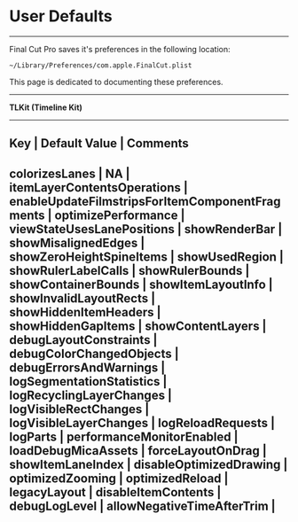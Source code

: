 # User Defaults
---

Final Cut Pro saves it's preferences in the following location:

`~/Library/Preferences/com.apple.FinalCut.plist`

This page is dedicated to documenting these preferences.

---

**TLKit (Timeline Kit)**

------------------------------------------------------------------------------------------
Key													| Default Value		| Comments
------------------------------------------------------------------------------------------
colorizesLanes										| NA				|
itemLayerContentsOperations							|
enableUpdateFilmstripsForItemComponentFragments		|
optimizePerformance									|
viewStateUsesLanePositions							|
showRenderBar										|
showMisalignedEdges									|
showZeroHeightSpineItems							|
showUsedRegion										|
showRulerLabelCalls									|
showRulerBounds										|
showContainerBounds									|
showItemLayoutInfo									|
showInvalidLayoutRects								|
showHiddenItemHeaders								|
showHiddenGapItems									|
showContentLayers									|
debugLayoutConstraints								|
debugColorChangedObjects							|
debugErrorsAndWarnings								|
logSegmentationStatistics							|
logRecyclingLayerChanges							|
logVisibleRectChanges								|
logVisibleLayerChanges								|
logReloadRequests									|
logParts											|
performanceMonitorEnabled							|
loadDebugMicaAssets									|
forceLayoutOnDrag									|
showItemLaneIndex									|
disableOptimizedDrawing								|
optimizedZooming									|
optimizedReload										|
legacyLayout										|
disableItemContents									|
debugLogLevel										|
allowNegativeTimeAfterTrim							|
------------------------------------------------------------------------------------------